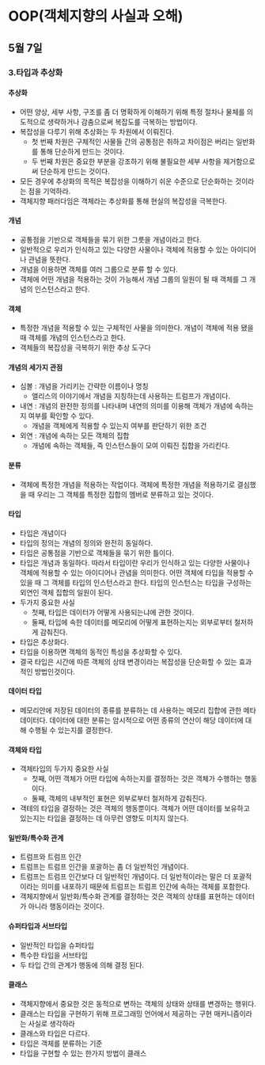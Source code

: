# OOP(객체지향의 사실과 오해)

## 5월 7일

### 3.타입과 추상화

#### 추상화
- 어떤 양상, 세부 사항, 구조를 좀 더 명확하게 이해하기 위해 특정 절차나 물체를 의도적으로 생략하거나 감춤으로써 복잡도를 극복하는 방법이다.
- 복잡성을 다루기 위해 추상화는 두 차원에서 이뤄진다.
    - 첫 번째 차원은 구체적인 사물들 간의 공통점은 취하고 차이점은 버리는 일반화를 통해 단순하게 만드는 것이다.
    - 두 번째 차원은 중요한 부분을 강조하기 위해 불필요한 세부 사항을 제거함으로써 단순하게 만드는 것이다.
- 모든 경우에 추상화의 목적은 복잡성을 이해하기 쉬운 수준으로 단순화하는 것이라는 점을 기억하라.
- 객체지향 패러다임은 객체라는 추상화를 통해 현실의 복잡성을 극복한다.

#### 개념
- 공통점을 기반으로 객체들을 묶기 위한 그릇을 개념이라고 한다.
- 일반적으로 우리가 인식하고 있는 다양한 사물이나 객체에 적용할 수 있는 아이디어나 관념을 뜻한다.
- 개념을 이용하면 객체를 여러 그룹으로 분류 할 수 있다.
- 객체에 어떤 개념을 적용하는 것이 가능해서 개념 그룹의 일원이 될 때 객체를 그 개념의 인스턴스라고 한다.

#### 객체
- 특정한 개념을 적용할 수 있는 구체적인 사물을 의미한다. 개념이 객체에 적용 됐을 때 객체를 개념의 인스턴스라고 한다.
- 객체들의 복잡성을 극복하기 위한 추상 도구다

#### 개념의 세가지 관점
- 심볼 : 개념을 가리키는 간략한 이름이나 명칭
    - 앨리스의 이야기에서 개념을 지칭하는데 사용하는 트럼프가 개념이다.
- 내연 : 개념의 완전한 정의를 나타내며 내연의 의미를 이용해 객체가 개념에 속하는지 여부를 확인할 수 있다.
    - 개념을 객체에게 적용할 수 있는지 여부를 판단하기 위한 조건
- 외연 : 개념에 속하는 모든 객체의 집합
    - 개념에 속하는 객체들, 즉 인스턴스들이 모여 이뤄진 집합을 가리킨다.

#### 분류
- 객체에 특정한 개념을 적용하는 작업이다. 객체에 특정한 개념을 적용하기로 결심했을 때 우리는 그 객체를 특정한 집합의 멤버로 분류하고 있는 것이다.

#### 타입
- 타입은 개념이다
- 타입의 정의는 개념의 정의와 완전히 동일하다.
- 타입은 공통점을 기반으로 객체들을 묶기 위한 틀이다.
- 타입은 개념과 동일하다. 따라서 타입이란 우리가 인식하고 있는 다양한 사물이나 객체에 적용할 수 있는 아이디어나 관념을 의미한다. 어떤 객체에 타입을 적용할 수 있을 때 그 객체를 타입의 인스턴스라고 한다. 타입의 인스턴스는 타입을 구성하는 외연인 객체 집합의 일원이 된다.
- 두가지 중요한 사실
    - 첫째, 타입은 데이터가 어떻게 사용되는냐에 관한 것이다.
    - 둘째, 타입에 속한 데이터를 메모리에 어떻게 표현하는지는 외부로부터 철저하게 감춰진다.
- 타입은 추상화다.
- 타입을 이용하면 객체의 동적인 특성을 추상화할 수 있다.
- 결국 타입은 시간에 따른 객체의 상태 변경이라는 복잡성을 단순화할 수 있는 효과적인 방법인것이다.

#### 데이터 타입
- 메모리안에 저장된 데이터의 종류를 분류하는 데 사용하는 메모리 집합에 관한 메타데이터다. 데이터에 대한 분류는 암시적으로 어떤 종류의 연산이 해당 데이터에 대해 수행될 수 있는지를 결정한다.

#### 객체와 타입
- 객체타입의 두가지 중요한 사실
    - 첫째, 어떤 객체가 어떤 타입에 속하는지를 결정하는 것은 객체가 수행하는 행동이다.
    - 둘째, 객체의 내부적인 표현은 외부로부터 철저하게 감춰진다.
- 객테의 타입을 결정하는 것은 객체의 행동뿐이다. 객체가 어떤 데이터를 보유하고 있는지는 타입을 결정하는 데 아무런 영향도 미치지 않는다.

#### 일반화/특수화 관계
- 트럼프와 트럼프 인간
- 트럼프는 트럼프 인간을 포괄하는 좀 더 일반적인 개념이다.
- 트럼프는 트럼프 인간보다 더 일반적인 개념이다. 더 일반적이라는 말은 더 포괄적이라는 의미를 내포하기 때문에 트럼프는 트럼프 인간에 속하는 객체를 포함한다.
- 객체지향에서 일반화/특수화 관계를 결정하는 것은 객체의 상태를 표현하는 데이터가 아니라 행동이라는 것이다.

#### 슈퍼타입과 서브타입
- 일반적인 타입을 슈퍼타입
- 특수한 타입을 서브타입
- 두 타입 간의 관계가 행동에 의해 결정 된다.

#### 클래스
- 객체지향에서 중요한 것은 동적으로 변하는 객체의 상태와 상태를 변경하는 행위다.
- 클래스는 타입을 구현하기 위해 프로그래밍 언어에서 제공하는 구현 매커니즘이라는 사실로 생각하라
- 클래스와 타입은 다르다.
- 타입은 객체를 분류하는 기준
- 타입을 구현할 수 있는 한가지 방법이 클래스

